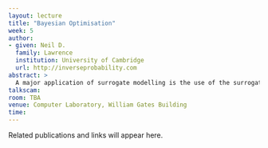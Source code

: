 ```yaml
---
layout: lecture
title: "Bayesian Optimisation"
week: 5
author:
- given: Neil D.
  family: Lawrence
  institution: University of Cambridge
  url: http://inverseprobability.com
abstract: >
  A major application of surrogate modelling is the use of the surrogate to optimise the wider system. In this lecture we will introduce Bayesian optimisation for improving the quality of a system via the surrogate.
talkscam:
room: TBA
venue: Computer Laboratory, William Gates Building
time:
---
```


Related publications and links will appear here.

